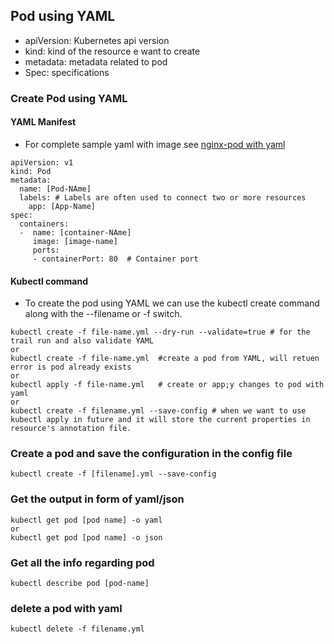 ## Pod using YAML

- apiVersion: Kubernetes api version
- kind: kind of the resource e want to create
- metadata: metadata related to pod
- Spec: specifications

### Create Pod using YAML

#### YAML Manifest
- For complete sample yaml with image see [nginx-pod with yaml](./yaml%20manifests/1.%20nginx-alpine.pod.yml)
```
apiVersion: v1
kind: Pod
metadata:
  name: [Pod-NAme]
  labels: # Labels are often used to connect two or more resources
    app: [App-Name]
spec:
  containers:
  -  name: [container-NAme]
     image: [image-name]
     ports:
     - containerPort: 80  # Container port
```

#### Kubectl command
- To create the pod using YAML we can use the kubectl create command along with the --filename or -f switch.

```
kubectl create -f file-name.yml --dry-run --validate=true # for the trail run and also validate YAML
or
kubectl create -f file-name.yml  #create a pod from YAML, will retuen error is pod already exists
or
kubectl apply -f file-name.yml   # create or app;y changes to pod with yaml
or
kubectl create -f filename.yml --save-config # when we want to use kubectl apply in future and it will store the current properties in resource's annotation file. 
```

### Create a pod and save the configuration in the config file
```
kubectl create -f [filename].yml --save-config
```

### Get the output in form of yaml/json
```
kubectl get pod [pod name] -o yaml
or
kubectl get pod [pod name] -o json
```

### Get all the info regarding pod
```
kubectl describe pod [pod-name]
```

### delete a pod with yaml
```
kubectl delete -f filename.yml
```
